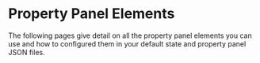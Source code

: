 # Property Panel Elements

The following pages give detail on all the property panel elements you can use and how to configured them in your default state and property panel JSON files.

